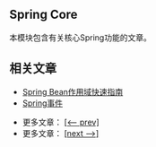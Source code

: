 ## Spring Core

本模块包含有关核心Spring功能的文章。

## 相关文章

+ [Spring Bean作用域快速指南](docs/Spring-Bean作用域快速指南.md)
+ [Spring事件](docs/Spring事件.md)

- 更多文章： [[<-- prev]](../spring-core-1/README.md)
- 更多文章： [[next -->]](../spring-core-3/README.md)